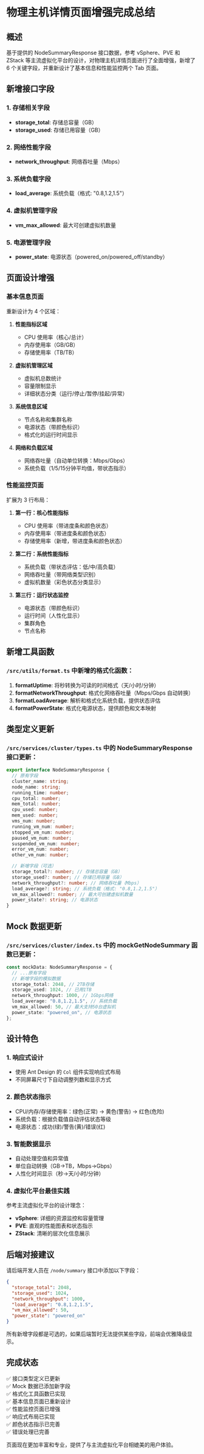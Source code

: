 # 物理主机详情页面增强完成总结

## 概述

基于提供的 NodeSummaryResponse 接口数据，参考 vSphere、PVE 和 ZStack 等主流虚拟化平台的设计，对物理主机详情页面进行了全面增强，新增了 6 个关键字段，并重新设计了基本信息和性能监控两个 Tab 页面。

## 新增接口字段

### 1. 存储相关字段

- **storage_total**: 存储总容量（GB）
- **storage_used**: 存储已用容量（GB）

### 2. 网络性能字段

- **network_throughput**: 网络吞吐量（Mbps）

### 3. 系统负载字段

- **load_average**: 系统负载（格式: "0.8,1.2,1.5"）

### 4. 虚拟机管理字段

- **vm_max_allowed**: 最大可创建虚拟机数量

### 5. 电源管理字段

- **power_state**: 电源状态（powered_on/powered_off/standby）

## 页面设计增强

### 基本信息页面

重新设计为 4 个区域：

1. **性能指标区域**
   - CPU 使用率（核心/总计）
   - 内存使用率（GB/GB）
   - 存储使用率（TB/TB）

2. **虚拟机管理区域**
   - 虚拟机总数统计
   - 容量限制显示
   - 详细状态分类（运行/停止/暂停/挂起/异常）

3. **系统信息区域**
   - 节点名称和集群名称
   - 电源状态（带颜色标识）
   - 格式化的运行时间显示

4. **网络和负载区域**
   - 网络吞吐量（自动单位转换：Mbps/Gbps）
   - 系统负载（1/5/15分钟平均值，带状态指示）

### 性能监控页面

扩展为 3 行布局：

1. **第一行：核心性能指标**
   - CPU 使用率（带进度条和颜色状态）
   - 内存使用率（带进度条和颜色状态）
   - 存储使用率（新增，带进度条和颜色状态）

2. **第二行：系统性能指标**
   - 系统负载（带状态评估：低/中/高负载）
   - 网络吞吐量（带网络类型识别）
   - 虚拟机数量（彩色状态分类显示）

3. **第三行：运行状态监控**
   - 电源状态（带颜色标识）
   - 运行时间（人性化显示）
   - 集群角色
   - 节点名称

## 新增工具函数

### `/src/utils/format.ts` 中新增的格式化函数：

1. **formatUptime**: 将秒转换为可读的时间格式（天/小时/分钟）
2. **formatNetworkThroughput**: 格式化网络吞吐量（Mbps/Gbps 自动转换）
3. **formatLoadAverage**: 解析和格式化系统负载，提供状态评估
4. **formatPowerState**: 格式化电源状态，提供颜色和文本映射

## 类型定义更新

### `/src/services/cluster/types.ts` 中的 NodeSummaryResponse 接口更新：

```typescript
export interface NodeSummaryResponse {
  // 原有字段
  cluster_name: string;
  node_name: string;
  running_time: number;
  cpu_total: number;
  mem_total: number;
  cpu_used: number;
  mem_used: number;
  vms_num: number;
  running_vm_num: number;
  stopped_vm_num: number;
  paused_vm_num: number;
  suspended_vm_num: number;
  error_vm_num: number;
  other_vm_num: number;

  // 新增字段（可选）
  storage_total?: number; // 存储总容量（GB）
  storage_used?: number; // 存储已用容量（GB）
  network_throughput?: number; // 网络吞吐量（Mbps）
  load_average?: string; // 系统负载（格式: "0.8,1.2,1.5"）
  vm_max_allowed?: number; // 最大可创建虚拟机数量
  power_state?: string; // 电源状态
}
```

## Mock 数据更新

### `/src/services/cluster/index.ts` 中的 mockGetNodeSummary 函数已更新：

```typescript
const mockData: NodeSummaryResponse = {
  // ...原有字段
  // 新增字段的模拟数据
  storage_total: 2048, // 2TB存储
  storage_used: 1024, // 已用1TB
  network_throughput: 1000, // 1Gbps网络
  load_average: "0.8,1.2,1.5", // 系统负载
  vm_max_allowed: 50, // 最大支持50台虚拟机
  power_state: "powered_on", // 电源状态
};
```

## 设计特色

### 1. 响应式设计

- 使用 Ant Design 的 `Col` 组件实现响应式布局
- 不同屏幕尺寸下自动调整列数和显示方式

### 2. 颜色状态指示

- CPU/内存/存储使用率：绿色(正常) → 黄色(警告) → 红色(危险)
- 系统负载：根据负载值自动评估状态等级
- 电源状态：成功(绿)/警告(黄)/错误(红)

### 3. 智能数据显示

- 自动处理空值和异常值
- 单位自动转换（GB→TB，Mbps→Gbps）
- 人性化时间显示（秒→天/小时/分钟）

### 4. 虚拟化平台最佳实践

参考主流虚拟化平台的设计理念：

- **vSphere**: 详细的资源监控和容量管理
- **PVE**: 直观的性能图表和状态指示
- **ZStack**: 清晰的层次化信息展示

## 后端对接建议

请后端开发人员在 `/node/summary` 接口中添加以下字段：

```json
{
  "storage_total": 2048,
  "storage_used": 1024,
  "network_throughput": 1000,
  "load_average": "0.8,1.2,1.5",
  "vm_max_allowed": 50,
  "power_state": "powered_on"
}
```

所有新增字段都是可选的，如果后端暂时无法提供某些字段，前端会优雅降级显示。

## 完成状态

✅ 接口类型定义已更新  
✅ Mock 数据已添加新字段  
✅ 格式化工具函数已实现  
✅ 基本信息页面已重新设计  
✅ 性能监控页面已增强  
✅ 响应式布局已实现  
✅ 颜色状态指示已完善  
✅ 错误处理已完善

页面现在更加丰富和专业，提供了与主流虚拟化平台相媲美的用户体验。
